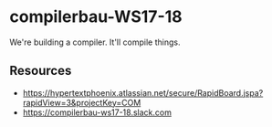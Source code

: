 # compilerbau-WS17-18

We're building a compiler. It'll compile things.

## Resources

* https://hypertextphoenix.atlassian.net/secure/RapidBoard.jspa?rapidView=3&projectKey=COM
* https://compilerbau-ws17-18.slack.com
